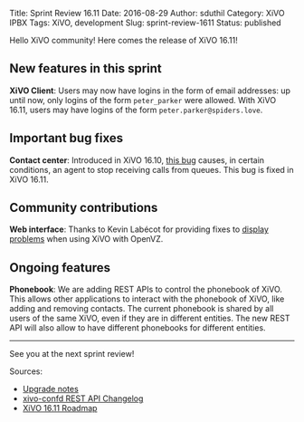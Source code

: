 Title: Sprint Review 16.11
Date: 2016-08-29
Author: sduthil
Category: XiVO IPBX
Tags: XiVO, development
Slug: sprint-review-1611
Status: published

Hello XiVO community! Here comes the release of XiVO 16.11!

New features in this sprint
---------------------------

**XiVO Client**: Users may now have logins in the form of email addresses: up until now, only logins of the form `peter_parker` were allowed. With XiVO 16.11, users may have logins of the form `peter.parker@spiders.love`.


Important bug fixes
-------------------

**Contact center**: Introduced in XiVO 16.10, [this bug](http://projects.xivo.io/issues/6363) causes, in certain conditions, an agent to stop receiving calls from queues. This bug is fixed in XiVO 16.11.


Community contributions
-----------------------

**Web interface**: Thanks to Kevin Labécot for providing fixes to [display problems](http://projects.xivo.io/issues/6362) when using XiVO with OpenVZ.


Ongoing features
----------------

**Phonebook**: We are adding REST APIs to control the phonebook of XiVO. This allows other applications to interact with the phonebook of XiVO, like adding and removing contacts. The current phonebook is shared by all users of the same XiVO, even if they are in different entities. The new REST API will also allow to have different phonebooks for different entities.


---

See you at the next sprint review!

Sources:

* [Upgrade notes](http://documentation.xivo.io/en/latest/upgrade/upgrade.html#upgrade-notes)
* [xivo-confd REST API Changelog](http://documentation.xivo.io/en/latest/api_sdk/rest_api/confd/changelog.html)
* [XiVO 16.11 Roadmap](http://projects.xivo.io/versions/247)
